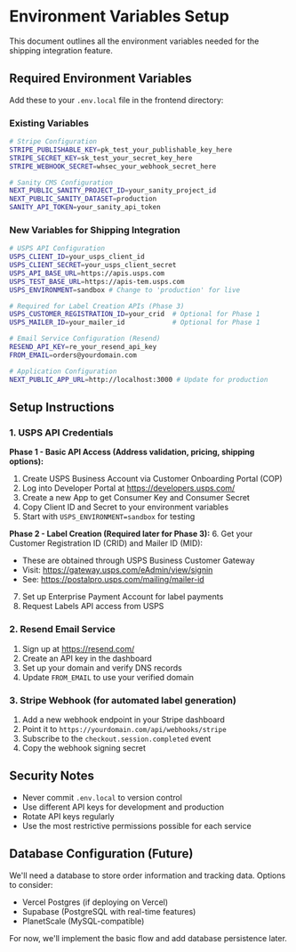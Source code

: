 # Environment Variables Setup

This document outlines all the environment variables needed for the shipping integration feature.

## Required Environment Variables

Add these to your `.env.local` file in the frontend directory:

### Existing Variables
```bash
# Stripe Configuration
STRIPE_PUBLISHABLE_KEY=pk_test_your_publishable_key_here
STRIPE_SECRET_KEY=sk_test_your_secret_key_here
STRIPE_WEBHOOK_SECRET=whsec_your_webhook_secret_here

# Sanity CMS Configuration
NEXT_PUBLIC_SANITY_PROJECT_ID=your_sanity_project_id
NEXT_PUBLIC_SANITY_DATASET=production
SANITY_API_TOKEN=your_sanity_api_token
```

### New Variables for Shipping Integration
```bash
# USPS API Configuration
USPS_CLIENT_ID=your_usps_client_id
USPS_CLIENT_SECRET=your_usps_client_secret
USPS_API_BASE_URL=https://apis.usps.com
USPS_TEST_BASE_URL=https://apis-tem.usps.com
USPS_ENVIRONMENT=sandbox # Change to 'production' for live

# Required for Label Creation APIs (Phase 3)
USPS_CUSTOMER_REGISTRATION_ID=your_crid  # Optional for Phase 1
USPS_MAILER_ID=your_mailer_id            # Optional for Phase 1

# Email Service Configuration (Resend)
RESEND_API_KEY=re_your_resend_api_key
FROM_EMAIL=orders@yourdomain.com

# Application Configuration
NEXT_PUBLIC_APP_URL=http://localhost:3000 # Update for production
```

## Setup Instructions

### 1. USPS API Credentials

**Phase 1 - Basic API Access (Address validation, pricing, shipping options):**
1. Create USPS Business Account via Customer Onboarding Portal (COP)
2. Log into Developer Portal at https://developers.usps.com/ 
3. Create a new App to get Consumer Key and Consumer Secret
4. Copy Client ID and Secret to your environment variables
5. Start with `USPS_ENVIRONMENT=sandbox` for testing

**Phase 2 - Label Creation (Required later for Phase 3):**
6. Get your Customer Registration ID (CRID) and Mailer ID (MID):
   - These are obtained through USPS Business Customer Gateway
   - Visit: https://gateway.usps.com/eAdmin/view/signin
   - See: https://postalpro.usps.com/mailing/mailer-id
7. Set up Enterprise Payment Account for label payments
8. Request Labels API access from USPS

### 2. Resend Email Service
1. Sign up at https://resend.com/
2. Create an API key in the dashboard
3. Set up your domain and verify DNS records
4. Update `FROM_EMAIL` to use your verified domain

### 3. Stripe Webhook (for automated label generation)
1. Add a new webhook endpoint in your Stripe dashboard
2. Point it to `https://yourdomain.com/api/webhooks/stripe`
3. Subscribe to the `checkout.session.completed` event
4. Copy the webhook signing secret

## Security Notes

- Never commit `.env.local` to version control
- Use different API keys for development and production
- Rotate API keys regularly
- Use the most restrictive permissions possible for each service

## Database Configuration (Future)

We'll need a database to store order information and tracking data. Options to consider:
- Vercel Postgres (if deploying on Vercel)
- Supabase (PostgreSQL with real-time features)
- PlanetScale (MySQL-compatible)

For now, we'll implement the basic flow and add database persistence later. 